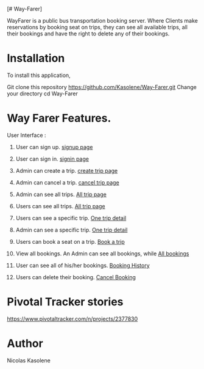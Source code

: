 [# Way-Farer]

WayFarer is a public bus transportation booking server. Where Clients make reservations by booking seat on trips, they can see all available trips, all their bookings and have the right to delete any of their bookings.
# Installation

To install this application,

Git clone this repository https://github.com/Kasolene/Way-Farer.git
Change your directory cd Way-Farer

# Way Farer Features.

User Interface :

1. User can sign up.
[signup page](https://kasolene.github.io/Way-Farer/UI/HTML/signup.html)

2. User can sign in.
[signin page](https://kasolene.github.io/Way-Farer/UI/HTML/signin.html)

3. Admin can create a trip.
[create trip page](https://kasolene.github.io/Way-Farer/UI/HTML/trip.html)

4. Admin can cancel a trip.
[cancel trip page](https://kasolene.github.io/Way-Farer/UI/HTML/trip.html)

5. Admin can see all trips.
 [All trip page](https://kasolene.github.io/Way-Farer/UI/HTML/trip.html)

5. Users can see all trips.
 [All trip page](https://kasolene.github.io/Way-Farer/UI/HTML/usertrip.html)
 
6. Users can see a specific trip.
[One trip detail](https://kasolene.github.io/Way-Farer/UI/HTML/usertrip.html)

6. Admin can see a specific trip.
[One trip detail](https://kasolene.github.io/Way-Farer/UI/HTML/trip.html)

7. Users can book a seat on a trip.
[Book a trip](https://kasolene.github.io/Way-Farer/UI/HTML/usertrip.html)

8. View all bookings. An Admin can see all bookings, while 
 [All bookings](https://kasolene.github.io/Way-Farer/UI/HTML/booking.html)

9. User can see all of his/her bookings.
[Booking History](https://kasolene.github.io/Way-Farer/UI/HTML/userbooking.html)

10. Users can delete their booking.
[Cancel Booking](https://kasolene.github.io/Way-Farer/UI/HTML/userbooking.html)


# Pivotal Tracker stories

https://www.pivotaltracker.com/n/projects/2377830

# Author

Nicolas Kasolene
